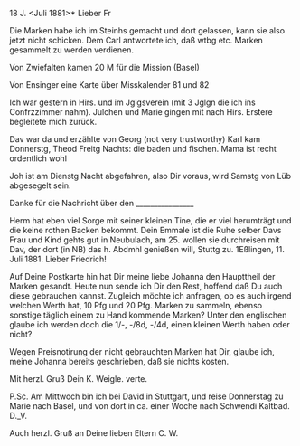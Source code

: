  18 J. <Juli 1881>*
Lieber Fr

Die Marken habe ich im Steinhs gemacht und dort gelassen, kann sie also jetzt nicht schicken. Dem Carl antwortete ich, daß wtbg etc. Marken gesammelt zu werden verdienen.

Von Zwiefalten kamen 20 M für die Mission (Basel)

Von Ensinger eine Karte über Misskalender 81 und 82

Ich war gestern in Hirs. und im Jglgsverein (mit 3 Jglgn die ich ins Confrzzimmer nahm). Julchen und Marie gingen mit nach Hirs. Erstere begleitete mich zurück.

Dav war da und erzählte von Georg (not very trustworthy) Karl kam Donnerstg, Theod Freitg Nachts: die baden und fischen. Mama ist recht ordentlich wohl

Joh ist am Dienstg Nacht abgefahren, also Dir voraus, wird Samstg von Lüb abgesegelt sein.

Danke für die Nachricht über den ________________

Herm hat eben viel Sorge mit seiner kleinen Tine, die er viel herumträgt und die keine rothen Backen bekommt. Dein Emmale ist die Ruhe selber 
Davs Frau und Kind gehts gut in Neubulach, am 25. wollen sie durchreisen mit Dav, der dort (in NB) das h. Abdmhl genießen will, Stuttg zu.  1Eßlingen, 11. Juli 1881.
Lieber Friedrich!

Auf Deine Postkarte hin hat Dir meine liebe Johanna den Haupttheil der Marken gesandt. Heute nun sende ich Dir den Rest, hoffend daß Du auch diese gebrauchen kannst. Zugleich möchte ich anfragen, ob es auch irgend welchen Werth hat, 10 Pfg und 20 Pfg. Marken zu sammeln, ebenso sonstige täglich einem zu Hand kommende Marken? Unter den englischen glaube ich werden doch die 1/-, -/8d, -/4d, einen kleinen Werth haben oder nicht?

Wegen Preisnotirung der nicht gebrauchten Marken hat Dir, glaube ich, meine Johanna bereits geschrieben, daß sie nichts kosten.

 Mit herzl. Gruß
 Dein K. Weigle.
 verte.

P.Sc. Am Mittwoch bin ich bei David in Stuttgart, und reise Donnerstag zu Marie nach Basel, und von dort in ca. einer Woche nach Schwendi Kaltbad. D._V.

Auch herzl. Gruß an Deine lieben Eltern
 C. W.
